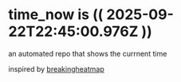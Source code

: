 # time_now is (( 2025-09-22T22:45:00.976Z ))

an automated repo that shows the currnent time

inspired by [breakingheatmap](https://github.com/breakingheatmap/breakingheatmap)